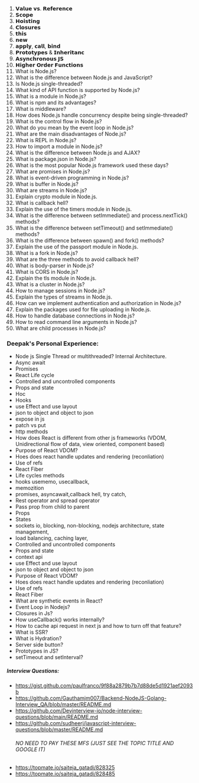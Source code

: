 1. 𝗩𝗮𝗹𝘂𝗲 𝘃𝘀. 𝗥𝗲𝗳𝗲𝗿𝗲𝗻𝗰𝗲
2. 𝗦𝗰𝗼𝗽𝗲
3. 𝗛𝗼𝗶𝘀𝘁𝗶𝗻𝗴
4. 𝗖𝗹𝗼𝘀𝘂𝗿𝗲𝘀 
5. 𝘁𝗵𝗶𝘀
6. 𝗻𝗲𝘄 
7. 𝗮𝗽𝗽𝗹𝘆, 𝗰𝗮𝗹𝗹, 𝗯𝗶𝗻𝗱
8. 𝗣𝗿𝗼𝘁𝗼𝘁𝘆𝗽𝗲𝘀 & 𝗜𝗻𝗵𝗲𝗿𝗶𝘁𝗮𝗻𝗰
9. 𝗔𝘀𝘆𝗻𝗰𝗵𝗿𝗼𝗻𝗼𝘂𝘀 𝗝𝗦
10. 𝗛𝗶𝗴𝗵𝗲𝗿 𝗢𝗿𝗱𝗲𝗿 𝗙𝘂𝗻𝗰𝘁𝗶𝗼𝗻𝘀
1. What is Node.js?
2. What is the difference between Node.js and JavaScript?
3. Is Node.js single-threaded?
4. What kind of API function is supported by Node.js?
5. What is a module in Node.js?
6. What is npm and its advantages?
7. What is middleware?
8. How does Node.js handle concurrency despite being single-threaded?
9. What is the control flow in Node.js?
10. What do you mean by the event loop in Node.js?
11. What are the main disadvantages of Node.js?
12. What is REPL in Node.js?
13. How to import a module in Node.js?
14. What is the difference between Node.js and AJAX?
15. What is package.json in Node.js?
16. What is the most popular Node.js framework used these days?
17. What are promises in Node.js?
18. What is event-driven programming in Node.js?
19. What is buffer in Node.js?
20. What are streams in Node.js?
21. Explain crypto module in Node.js.
22. What is callback hell?
23. Explain the use of the timers module in Node.js.
24. What is the difference between setImmediate() and process.nextTick() methods?
25. What is the difference between setTimeout() and setImmediate() methods?
26. What is the difference between spawn() and fork() methods?
27. Explain the use of the passport module in Node.js.
28. What is a fork in Node.js?
29. What are the three methods to avoid callback hell?
30. What is body-parser in Node.js?
31. What is CORS in Node.js?
32. Explain the tls module in Node.js.
33. What is a cluster in Node.js?
34. How to manage sessions in Node.js?
35. Explain the types of streams in Node.js.
36. How can we implement authentication and authorization in Node.js?
37. Explain the packages used for file uploading in Node.js.
38. How to handle database connections in Node.js?
39. How to read command line arguments in Node.js?
40. What are child processes in Node.js?

### Deepak's Personal Experience:
 - Node js Single Thread or multithreaded? Internal Architecture.
 - Async await
 - Promises
 - React Life cycle
 - Controlled and uncontrolled components
 - Props and state
 - Hoc
 - Hooks
 - use Effect and use layout
 - json to object and object to json
 - expose in js
 - patch vs put
 - http methods
 - How does React is different from other js frameworks (VDOM, Unidirectional flow of data, view oriented, component based)
 - Purpose of React VDOM?
 - Hoes does react handle updates and rendering (reconliation)
 - Use of refs
 - React Fiber
 - Life  cycles methods
 - hooks usememo, usecallback, 
 - memozition 
 - promises, asyncawait,callback hell, try catch,
 - Rest operator and spread operator
 - Pass prop from child to parent
 - Props
 - States
 - sockets io, blocking, non-blocking, nodejs architecture, state management,
 - load balancing, caching layer,
 - Controlled and uncontrolled components
 - Props and state
 - context api
 - use Effect and use layout
 - json to object and object to json
 - Purpose of React VDOM?
 - Hoes does react handle updates and rendering (reconliation) 
 - Use of refs
 - React Fiber
 - What are synthetic events in React?
 - Event Loop in Nodejs?
 - Closures in Js?
 - How useCallback() works internally?
 - How to cache api request in next js and how to turn off that feature?
 - What is SSR?
 - What is Hydration?
 - Server side button?
 - Prototypes in JS?
 - setTimeout and setInterval?


##### Interview Questions: 
- https://gist.github.com/paulfranco/9f88a2879b7b7d88de5d1921aef2093b
- https://github.com/Gauthamjm007/Backend-NodeJS-Golang-Interview_QA/blob/master/README.md
- https://github.com/Devinterview-io/node-interview-questions/blob/main/README.md
- https://github.com/sudheerj/javascript-interview-questions/blob/master/README.md
  ###### NO NEED TO PAY THESE MFS (JUST SEE THE TOPIC TITLE AND GOOGLE IT)
- https://topmate.io/saiteja_gatadi/828325
- https://topmate.io/saiteja_gatadi/828485

